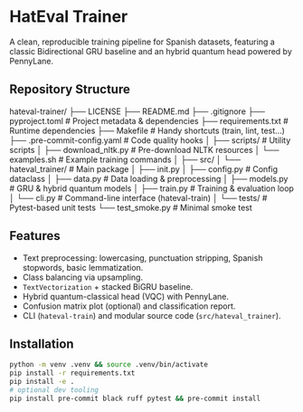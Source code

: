 # HatEval Trainer

A clean, reproducible training pipeline for Spanish datasets, featuring a classic Bidirectional GRU baseline and an hybrid quantum head powered by PennyLane.

## Repository Structure

hateval-trainer/
├── LICENSE
├── README.md
├── .gitignore
├── pyproject.toml # Project metadata & dependencies
├── requirements.txt # Runtime dependencies
├── Makefile # Handy shortcuts (train, lint, test…)
├── .pre-commit-config.yaml # Code quality hooks
│
├── scripts/ # Utility scripts
│ ├── download_nltk.py # Pre-download NLTK resources
│ └── examples.sh # Example training commands
│
├── src/
│ └── hateval_trainer/ # Main package
│ ├── init.py
│ ├── config.py # Config dataclass
│ ├── data.py # Data loading & preprocessing
│ ├── models.py # GRU & hybrid quantum models
│ ├── train.py # Training & evaluation loop
│ └── cli.py # Command-line interface (hateval-train)
│
└── tests/ # Pytest-based unit tests
└── test_smoke.py # Minimal smoke test

## Features
- Text preprocessing: lowercasing, punctuation stripping, Spanish stopwords, basic lemmatization.
- Class balancing via upsampling.
- `TextVectorization` + stacked BiGRU baseline.
- Hybrid quantum-classical head (VQC) with PennyLane.
- Confusion matrix plot (optional) and classification report.
- CLI (`hateval-train`) and modular source code (`src/hateval_trainer`).

## Installation
```bash
python -m venv .venv && source .venv/bin/activate
pip install -r requirements.txt
pip install -e .
# optional dev tooling
pip install pre-commit black ruff pytest && pre-commit install
